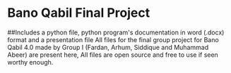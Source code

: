 # Bano Qabil Final Project
##Includes a python file, python program's documentation in word (.docx) format and a presentation file
All files for the final group project for Bano Qabil 4.0 made by Group I (Fardan, Arhum, Siddique and Muhammad Abeer) are present here, All files are open source and free to use if seen worthy enough.
